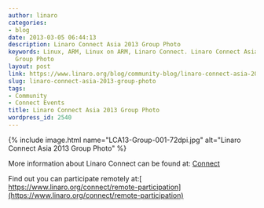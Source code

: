 ```yaml
---
author: linaro
categories:
- blog
date: 2013-03-05 06:44:13
description: Linaro Connect Asia 2013 Group Photo
keywords: Linux, ARM, Linux on ARM, Linaro Connect. Linaro Connect Asia 2013, LCA13,
  Group Photo
layout: post
link: https://www.linaro.org/blog/community-blog/linaro-connect-asia-2013-group-photo/
slug: linaro-connect-asia-2013-group-photo
tags:
- Community
- Connect Events
title: Linaro Connect Asia 2013 Group Photo
wordpress_id: 2540
---
```


{% include image.html name="LCA13-Group-001-72dpi.jpg" alt="Linaro Connect Asia 2013 Group Photo" %}

More information about Linaro Connect can be found at: [Connect](http://connect.linaro.org)

Find out you can participate remotely at:[ https://www.linaro.org/connect/remote-participation](https://www.linaro.org/connect/remote-participation)